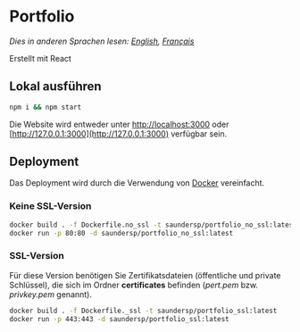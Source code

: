 # Portfolio

_Dies in anderen Sprachen lesen: [English](README.md), [Français](README.fr.md)_

Erstellt mit React

## Lokal ausführen

```bash
npm i && npm start
```

Die Website wird entweder unter [http://localhost:3000](http://localhost:3000) oder [http://127.0.0.1:3000](http://127.0.0.1:3000) verfügbar sein.

## Deployment

Das Deployment wird durch die Verwendung von [Docker](https://docs.docker.com/) vereinfacht.

### Keine SSL-Version

```bash
docker build . -f Dockerfile.no_ssl -t saundersp/portfolio_no_ssl:latest
docker run -p 80:80 -d saundersp/portfolio_no_ssl:latest
```

### SSL-Version

Für diese Version benötigen Sie Zertifikatsdateien (öffentliche und private Schlüssel), die sich im Ordner **certificates** befinden (_pert.pem_ bzw. _privkey.pem_ genannt).

```bash
docker build . -f Dockerfile._ssl -t saundersp/portfolio_ssl:latest
docker run -p 443:443 -d saundersp/portfolio_ssl:latest
```
